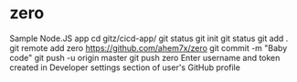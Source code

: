 # zero
Sample Node.JS app 
cd gitz/cicd-app/
git status
git init
git status
git add .
git remote add zero https://github.com/ahem7x/zero
git commit -m "Baby code"
git push -u origin master
git push zero
Enter username and token created in Developer settings section of user's GitHub profile


